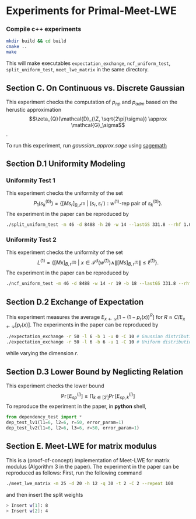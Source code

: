 # Experiments for Primal-Meet-LWE

### Compile c++ experiments

```bash
mkdir build && cd build
cmake ..
make
```

This will make executables `expectation_exchange`, `ncf_uniform_test`, `split_uniform_test`, `meet_lwe_matrix` in the same directory.

## Section C. On Continuous vs. Discrete Gaussian

This experiment checks the computation of $p_{np}$ and $p_{adm}$ based on the herustic approximation 
$$\zeta_{Q}(\mathcal{D}_{\Z, \sqrt{2\pi}\sigma}) \approx \mathcal{G}_\sigma$$.

To run this experiment, run *gaussian_approx.sage* using [sagemath](https://www.sagemath.org/)
  
## Section D.1 Uniformity Modeling
  
### Uniformity Test 1
 
This experiment checks the uniformity of the set 
$$P_1(s_k^{(0)}) = \{[Ms_r]_{B, r^{(1)}} ~|~ (s_r, s_r'): w^{(1)}\text{-rep pair of~} s_k^{(0)}\} .$$
The experiment in the paper can be reproduced by
```bash
./split_uniform_test -m 46 -d 8488 -h 20 -w 14 --lastGS 331.8 --rhf 1.0048 # from q = 2^699 and beta = 300
```  

### Uniformity Test 2
This experiment checks the uniformity of the set 
$$L^{(1)} = \{[Mx]_{B, r^{(0)}} ~|~ x \in \mathcal T^d(w^{(1)}) \wedge \|[Ms]_{B, r^{(1)}}\| \le \ell^{(1)}\} .$$
The experiment in the paper can be reproduced by
```bash
./ncf_uniform_test -m 46 -d 8488 -w 14 -r 19 -b 18 --lastGS 331.8 --rhf 1.0048 # from q = 2^699 and beta = 300
```

## Section D.2 Exchange of Expectation
This experiment measures the average $E_{x\leftarrow \mathcal D}\left[ 1 - (1 - p_{r}(x))^{R} \right]$ for $R \approx C/E_{x\leftarrow \mathcal D}[p_r(x)]$.
The experiments in the paper can be reproduced by
```bash
./expectation_exchange -r 50 -l 6 -b 1 -u 0 -C 10 # Gaussian distribution
./expectation_exchange -r 50 -l 6 -b 6 -u 1 -C 10 # Uniform distribution
```
while varying the dimension $r$.

## Section D.3 Lower Bound by Neglicting Relation
This experiment checks the lower bound 
$$ \Pr[E_{sp}^{(i)}] \ge \prod_{k\in [2^i]}\Pr[E_{sp, k}^{(i)}]$$
To reproduce the experiment in the paper, in **python** shell,
```python
from dependency_test import *
dep_test_lv1(l1=6, l2=6, r=50, error_param=1)
dep_test_lv2(l1=6, l2=6, l3=6, r=50, error_param=1)
```

## Section E. Meet-LWE for matrix modulus
This is a (proof-of-concept) implementation of Meet-LWE for matrix modulus (Algorithm 3 in the paper).
The experiment in the paper can be reproduced as follows:
First, run the following command
```bash
./meet_lwe_matrix -m 25 -d 20 -h 12 -q 30 -t 2 -C 2 --repeat 100
```
and then insert the split weights
```bash
> Insert w[1]: 8
> Insert w[2]: 4
```
